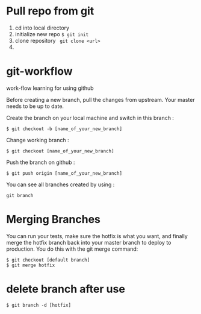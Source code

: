 # Pull repo from git

1. cd into local directory
2. initialize new repo ``$ git init``
3. clone repository `` git clone <url>``
4.

# git-workflow
work-flow learning for using github

Before creating a new branch, pull the changes from upstream. Your master needs to be up to date.

Create the branch on your local machine and switch in this branch :

```
$ git checkout -b [name_of_your_new_branch]
```

Change working branch :

```
$ git checkout [name_of_your_new_branch]
```
Push the branch on github :

```
$ git push origin [name_of_your_new_branch]
```

You can see all branches created by using :

```
git branch
```


# Merging Branches

You can run your tests, make sure the hotfix is what you want, and finally merge the hotfix branch back into your master branch to deploy to production. You do this with the git merge command:

```
$ git checkout [default branch]
$ git merge hotfix
```

# delete branch after use

```
$ git branch -d [hotfix]
```